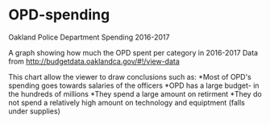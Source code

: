 # OPD-spending

Oakland Police Department Spending 2016-2017

A graph showing how much the OPD spent per category in 2016-2017
Data from http://budgetdata.oaklandca.gov/#!/view-data

This chart allow the viewer to draw conclusions such as:
*Most of OPD's spending goes towards salaries of the officers
*OPD has a large budget- in the hundreds of millions
*They spend a large amount on retirment
*They do not spend a relatively high amount on technology and equiptment (falls under supplies)
